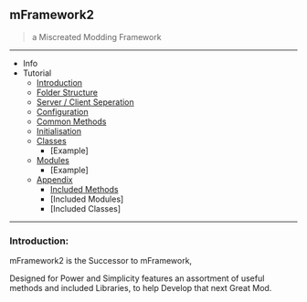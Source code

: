 ## mFramework2
> a Miscreated Modding Framework
----

- Info
- Tutorial
    - [Introduction](Tutorial/01-Intro.md)
    - [Folder Structure](Tutorial/02-Structure.md)
    - [Server / Client Seperation](Tutorial/03-Server-Client.md)
    - [Configuration](Tutorial/04-Configuration.md)
    - [Common Methods](Tutorial/05-Common-Methods.md)
    - [Initialisation](Tutorial/06-Initialisation.md)
    - [Classes](Tutorial/07-Classes.md)
        - [Example]
    - [Modules](Tutorial/08-Modules.md)
        - [Example]
    - [Appendix](Tutorial/09-Appendix.md)
        - [Included Methods](Tutorial/09-Appendix.md#14)
        - [Included Modules]
        - [Included Classes]

----

### Introduction:

mFramework2 is the Successor to mFramework,

Designed for Power and Simplicity features an assortment of useful methods and included Libraries, to help Develop that next Great Mod.
